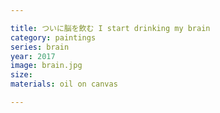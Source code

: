 ```yaml
---

title: ついに脳を飲む I start drinking my brain
category: paintings
series: brain
year: 2017
image: brain.jpg
size: 
materials: oil on canvas

---
```

